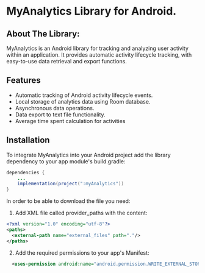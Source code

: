 # MyAnalytics  Library for Android.

## About The Library:
  MyAnalytics is an Android library for tracking and analyzing user activity within an application.
  It provides automatic activity lifecycle tracking, with easy-to-use data retrieval and export functions.

## Features
- Automatic tracking of Android activity lifecycle events.
- Local storage of analytics data using Room database.
- Asynchronous data operations.
- Data export to text file functionality.
- Average time spent calculation for activities

## Installation
  To integrate MyAnalytics into your Android project add the library dependency to your app module's build.gradle:
```java
dependencies {
    ...
    implementation(project(":myAnalytics"))
}
```

  In order to be able to download the file you need:
  1) Add XML file called provider_paths with the content:
  ```xml
  <?xml version="1.0" encoding="utf-8"?>
<paths>
    <external-path name="external_files" path="."/>
</paths>
  ```

2) Add the required permissions to your app's Manifest:
  ```xml
    <uses-permission android:name="android.permission.WRITE_EXTERNAL_STORAGE" />aths>
  ```


